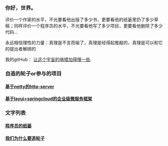 ### 你好，世界。


评价一个作家的水平，不光要看他出版了多少书，更要看他的纸篓里扔了多少草稿；同样评价一个程序员的水平，不光要看他写了多少项目，更要看他删除了多少代码...

永远相信理性的力量：真理是不言而喻了，真理是经得起推敲的，真理是可以和它的提出者解绑的



我的gitHub： [让这个宇宙的墒增加得慢一些](https://github.com/rongjoker).

### 自造的轮子or参与的项目

####  [基于netty的http-server](https://github.com/rongjoker/quarantineJ)
####  [基于layui+springcloud的企业级微服务框架](https://gitee.com/owenwangwen/open-capacity-platform)

### 文字列表
####  [程序员的纸篓](blog/programmerswastebasket.md) 
####  [我们为什么要造轮子](blog/whywemakecycle/whywemakecycle.md) 

